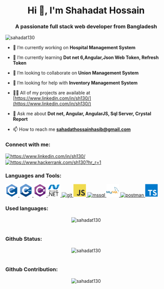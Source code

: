 <h1 align="center">Hi 👋, I'm Shahadat Hossain</h1>
<h3 align="center">A passionate full stack web developer from Bangladesh</h3>

<p align="left"> <img src="https://komarev.com/ghpvc/?username=sahadat130&label=Profile%20views&color=0e75b6&style=flat" alt="sahadat130" /> </p>


- 🔭 I’m currently working on **Hospital Management System**

- 🌱 I’m currently learning **Dot net 6,Angular,Json Web Token, Refresh Token**

- 👯 I’m looking to collaborate on **Union Management System**

- 🤝 I’m looking for help with **Inventory Management System**

- 👨‍💻 All of my projects are available at [https://www.linkedin.com/in/sh130/](https://www.linkedin.com/in/sh130/)

- 💬 Ask me about **Dot net, Angular, AngularJS, Sql Server, Crystal Report**

- 📫 How to reach me **sahadathossainhasib@gmail.com**

<h3 align="left">Connect with me:</h3>
<p align="left">
<a href="https://linkedin.com/in/https://www.linkedin.com/in/sh130/" target="blank"><img align="center" src="https://raw.githubusercontent.com/rahuldkjain/github-profile-readme-generator/master/src/images/icons/Social/linked-in-alt.svg" alt="https://www.linkedin.com/in/sh130/" height="30" width="40" /></a>
<a href="https://www.hackerrank.com/https://www.hackerrank.com/sh130?hr_r=1" target="blank"><img align="center" src="https://raw.githubusercontent.com/rahuldkjain/github-profile-readme-generator/master/src/images/icons/Social/hackerrank.svg" alt="https://www.hackerrank.com/sh130?hr_r=1" height="30" width="40" /></a>
</p>

<h3 align="left">Languages and Tools:</h3>
<p align="left"> <a href="https://www.cprogramming.com/" target="_blank" rel="noreferrer"> <img src="https://raw.githubusercontent.com/devicons/devicon/master/icons/c/c-original.svg" alt="c" width="40" height="40"/> </a> <a href="https://www.w3schools.com/cpp/" target="_blank" rel="noreferrer"> <img src="https://raw.githubusercontent.com/devicons/devicon/master/icons/cplusplus/cplusplus-original.svg" alt="cplusplus" width="40" height="40"/> </a> <a href="https://www.w3schools.com/cs/" target="_blank" rel="noreferrer"> <img src="https://raw.githubusercontent.com/devicons/devicon/master/icons/csharp/csharp-original.svg" alt="csharp" width="40" height="40"/> </a> <a href="https://dotnet.microsoft.com/" target="_blank" rel="noreferrer"> <img src="https://raw.githubusercontent.com/devicons/devicon/master/icons/dot-net/dot-net-original-wordmark.svg" alt="dotnet" width="40" height="40"/> </a> <a href="https://git-scm.com/" target="_blank" rel="noreferrer"> <img src="https://www.vectorlogo.zone/logos/git-scm/git-scm-icon.svg" alt="git" width="40" height="40"/> </a> <a href="https://developer.mozilla.org/en-US/docs/Web/JavaScript" target="_blank" rel="noreferrer"> <img src="https://raw.githubusercontent.com/devicons/devicon/master/icons/javascript/javascript-original.svg" alt="javascript" width="40" height="40"/> </a> <a href="https://www.microsoft.com/en-us/sql-server" target="_blank" rel="noreferrer"> <img src="https://www.svgrepo.com/show/303229/microsoft-sql-server-logo.svg" alt="mssql" width="40" height="40"/> </a> <a href="https://www.mysql.com/" target="_blank" rel="noreferrer"> <img src="https://raw.githubusercontent.com/devicons/devicon/master/icons/mysql/mysql-original-wordmark.svg" alt="mysql" width="40" height="40"/> </a> <a href="https://postman.com" target="_blank" rel="noreferrer"> <img src="https://www.vectorlogo.zone/logos/getpostman/getpostman-icon.svg" alt="postman" width="40" height="40"/> </a> <a href="https://www.typescriptlang.org/" target="_blank" rel="noreferrer"> <img src="https://raw.githubusercontent.com/devicons/devicon/master/icons/typescript/typescript-original.svg" alt="typescript" width="40" height="40"/> </a> </p>


<h3 align="left">Used languages:</h3>

<div align="center"><img align="center" src="https://github-readme-stats.vercel.app/api/top-langs?username=sahadat130&show_icons=true&locale=en&layout=compact" alt="sahadat130" /></div><br/>

<h3 align="left">Github Status:</h3>
<div align="center"><img align="center" src="https://github-readme-stats.vercel.app/api?username=sahadat130&show_icons=true&locale=en" alt="sahadat130" /></div><br/>

<h3 align="left">Github Contribution:</h3>
<div align="center"><img align="center" src="https://github-readme-streak-stats.herokuapp.com/?user=sahadat130&" alt="sahadat130" /></div>
